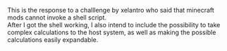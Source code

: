 This is the response to a challlenge by xelantro who said that minecraft mods cannot invoke a shell script.
<br>
After I got the shell working, I also intend to include the possibility to take complex calculations to the host system, as well as 
making the possible calculations easily expandable.
